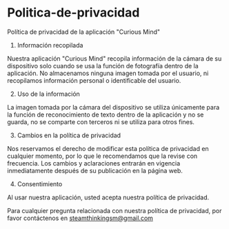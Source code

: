 # Politica-de-privacidad

Política de privacidad de la aplicación "Curious Mind"

1. Información recopilada

Nuestra aplicación "Curious Mind" recopila información de la cámara de su dispositivo solo cuando se usa la función de fotografía dentro de la aplicación. No almacenamos ninguna imagen tomada por el usuario, ni recopilamos información personal o identificable del usuario.

2. Uso de la información

La imagen tomada por la cámara del dispositivo se utiliza únicamente para la función de reconocimiento de texto dentro de la aplicación y no se guarda, no se comparte con terceros ni se utiliza para otros fines.

3. Cambios en la política de privacidad

Nos reservamos el derecho de modificar esta política de privacidad en cualquier momento, por lo que le recomendamos que la revise con frecuencia. Los cambios y aclaraciones entrarán en vigencia inmediatamente después de su publicación en la página web.

4. Consentimiento

Al usar nuestra aplicación, usted acepta nuestra política de privacidad.

Para cualquier pregunta relacionada con nuestra política de privacidad, por favor contáctenos en steamthinkingsm@gmail.com
